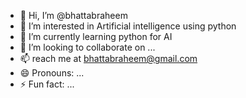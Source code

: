 - 👋 Hi, I’m @bhattabraheem
- 👀 I’m interested in Artificial intelligence using python 
- 🌱 I’m currently learning python for AI
- 💞️ I’m looking to collaborate on ...
- 📫 reach me at bhattabraheem@gmail.com
- 😄 Pronouns: ...
- ⚡ Fun fact: ...

<!---
bhattabraheem/bhattabraheem is a ✨ special ✨ repository because its `README.md` (this file) appears on your GitHub profile.
You can click the Preview link to take a look at your changes.
--->
